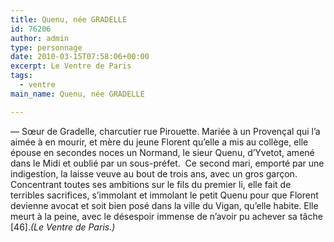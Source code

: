 ```yaml
---
title: Quenu, née GRADELLE
id: 76206
author: admin
type: personnage
date: 2010-03-15T07:58:06+00:00
excerpt: Le Ventre de Paris
tags:
  - ventre
main_name: Quenu, née GRADELLE

---
```

— Sœur de Gradelle, charcutier rue Pirouette. Mariée à un Provençal qui l&rsquo;a aimée à en mourir, et mère du jeune Florent qu&rsquo;elle a mis au collège, elle épouse en secondes noces un Normand, le sieur Quenu, d&rsquo;Yvetot, amené dans le Midi et oublié par un sous-préfet.  Ce second mari, emporté par une indigestion, la laisse veuve au bout de trois ans, avec un gros garçon. Concentrant toutes ses ambitions sur le fils du premier li, elle fait de terribles sacrifices, s&rsquo;immolant et immolant le petit Quenu pour que Florent devienne avocat et soit bien posé dans la ville du Vigan, qu&rsquo;elle habite. Elle meurt à la peine, avec le désespoir immense de n&rsquo;avoir pu achever sa tâche [46]._(Le Ventre de Paris.)_